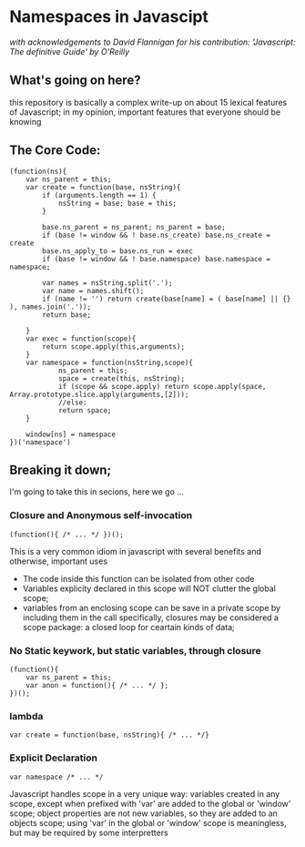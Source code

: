 # Namespaces in Javascipt
*with acknowledgements to David Flannigan for his contribution: 'Javascript: The definitive Guide' by O'Reilly*
## What's going on here?
this repository is basically a complex write-up on about 15 lexical features of Javascript; in my opinion, important features that everyone should be knowing

## The Core Code:

	(function(ns){
		var ns_parent = this;
		var create = function(base, nsString){
			if (arguments.length == 1) {
				nsString = base; base = this;
			}

			base.ns_parent = ns_parent; ns_parent = base;
			if (base != window && ! base.ns_create) base.ns_create = create
			base.ns_apply_to = base.ns_run = exec
			if (base != window && ! base.namespace) base.namespace = namespace;
			
			var names = nsString.split('.');
			var name = names.shift();
			if (name != '') return create(base[name] = ( base[name] || {} ), names.join('.'));
			return base;
			
		}
		var exec = function(scope){
			return scope.apply(this,arguments);
		}
		var namespace = function(nsString,scope){
				ns_parent = this;
				space = create(this, nsString);
				if (scope && scope.apply) return scope.apply(space, Array.prototype.slice.apply(arguments,[2]));
				//else: 		
				return space;
		}

		window[ns] = namespace
	})('namespace')

## Breaking it down;
I'm going to take this in secions, here we go ...
### 
	
### Closure and Anonymous self-invocation
	(function(){ /* ... */ })();
This is a very common idiom in javascript with several benefits and otherwise, important uses
* The code inside this function can be isolated from other code
* Variables explicity declared in this scope will NOT clutter the global scope;
* variables from an enclosing scope can be save in a private scope by including them in the call
specifically, closures may be considered a scope package: a closed loop for ceartain kinds of data;

### No Static keywork, but static variables, through closure
	(function(){ 
		var ns_parent = this;
		var anon = function(){ /* ... */ };
	})();
	
### lambda
	var create = function(base, nsString){ /* ... */}

### Explicit Declaration
	var namespace /* ... */
Javascript handles scope in a very unique way: variables created in any scope, except when prefixed with 'var' are added to the global or 'window' scope; object properties are not new variables, so they are added to an objects scope; using 'var' in the global or 'window' scope is meaningless, but may be required by some interpretters

